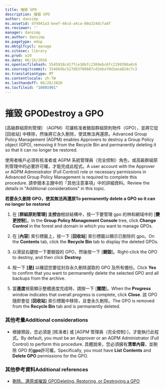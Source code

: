 ```yaml
---
title: 摧毀 GPO
description: 摧毀 GPO
author: dansimp
ms.assetid: d74941a3-beef-46cd-a4ca-80a324dcfadf
ms.reviewer: ''
manager: dansimp
ms.author: dansimp
ms.pagetype: mdop
ms.mktglfcycl: manage
ms.sitesec: library
ms.prod: w10
ms.date: 06/16/2016
ms.openlocfilehash: 5545918c417fce16bfc2369ebc6fc2199390adc6
ms.sourcegitcommit: 354664bc527d93f80687cd2eba70d1eea024c7c3
ms.translationtype: MT
ms.contentlocale: zh-TW
ms.lasthandoff: 06/26/2020
ms.locfileid: "10801901"
---
```

# <span data-ttu-id="940e8-103">摧毀 GPO</span><span class="sxs-lookup"><span data-stu-id="940e8-103">Destroy a GPO</span></span>


<span data-ttu-id="940e8-104">[高級群組原則管理] （AGPM）可讓核准者銷毀群組原則物件（GPO），並將它從 [回收站] 中移除，然後將它永久刪除，使其無法再還原。</span><span class="sxs-lookup"><span data-stu-id="940e8-104">Advanced Group Policy Management (AGPM) enables Approvers to destroy a Group Policy object (GPO), removing it from the Recycle Bin and permanently deleting it so that it can no longer be restored.</span></span>

<span data-ttu-id="940e8-105">使用者帳戶必須有核准者或 AGPM 系統管理員（完全控制）角色，或高級群組原則管理中的必要許可權，才能完成此程式。</span><span class="sxs-lookup"><span data-stu-id="940e8-105">A user account with the Approver or AGPM Administrator (Full Control) role or necessary permissions in Advanced Group Policy Management is required to complete this procedure.</span></span> <span data-ttu-id="940e8-106">請參閱本主題中的「其他注意事項」中的詳細資料。</span><span class="sxs-lookup"><span data-stu-id="940e8-106">Review the details in "Additional considerations" in this topic.</span></span>

**<span data-ttu-id="940e8-107">若要永久刪除 GPO，使其無法再還原</span><span class="sxs-lookup"><span data-stu-id="940e8-107">To permanently delete a GPO so it can no longer be restored</span></span>**

1.  <span data-ttu-id="940e8-108">在 [**群組原則管理] 主控台**樹狀結構中，按一下要管理 gpo 的林和網域中的 [**變更控制**]。</span><span class="sxs-lookup"><span data-stu-id="940e8-108">In the **Group Policy Management Console** tree, click **Change Control** in the forest and domain in which you want to manage GPOs.</span></span>

2.  <span data-ttu-id="940e8-109">在 [**內容**] 索引標籤上，按一下 [**回收站**] 索引標籤以顯示已刪除的 gpo。</span><span class="sxs-lookup"><span data-stu-id="940e8-109">On the **Contents** tab, click the **Recycle Bin** tab to display the deleted GPOs.</span></span>

3.  <span data-ttu-id="940e8-110">以滑鼠右鍵按一下要銷毀的 GPO，然後按一下 [**銷毀**]。</span><span class="sxs-lookup"><span data-stu-id="940e8-110">Right-click the GPO to destroy, and then click **Destroy**.</span></span>

4.  <span data-ttu-id="940e8-111">按一下 **[是]** 以確認您要從封存永久刪除選取的 GPO 及所有備份。</span><span class="sxs-lookup"><span data-stu-id="940e8-111">Click **Yes** to confirm that you want to permanently delete the selected GPO and all backups from the archive.</span></span>

5.  <span data-ttu-id="940e8-112">當**進度**視窗顯示整體進度完成時，請按一下 [**關閉**]。</span><span class="sxs-lookup"><span data-stu-id="940e8-112">When the **Progress** window indicates that overall progress is complete, click **Close**.</span></span> <span data-ttu-id="940e8-113">該 GPO 隨即會從 [**回收站**] 索引標籤中移除，且會永久刪除。</span><span class="sxs-lookup"><span data-stu-id="940e8-113">The GPO is removed from the **Recycle Bin** tab and is permanently deleted.</span></span>

### <span data-ttu-id="940e8-114">其他考量</span><span class="sxs-lookup"><span data-stu-id="940e8-114">Additional considerations</span></span>

-   <span data-ttu-id="940e8-115">根據預設，您必須是 [核准者] 或 [AGPM 管理員（完全控制）]，才能執行此程式。</span><span class="sxs-lookup"><span data-stu-id="940e8-115">By default, you must be an Approver or an AGPM Administrator (Full Control) to perform this procedure.</span></span> <span data-ttu-id="940e8-116">具體說來，您必須擁有**清單內容**，並刪除 GPO 的**gpo**許可權。</span><span class="sxs-lookup"><span data-stu-id="940e8-116">Specifically, you must have **List Contents** and **Delete GPO** permissions for the GPO.</span></span>

### <span data-ttu-id="940e8-117">其他參考資料</span><span class="sxs-lookup"><span data-stu-id="940e8-117">Additional references</span></span>

-   [<span data-ttu-id="940e8-118">刪除、還原或摧毀 GPO</span><span class="sxs-lookup"><span data-stu-id="940e8-118">Deleting, Restoring, or Destroying a GPO</span></span>](deleting-restoring-or-destroying-a-gpo.md)

 

 





